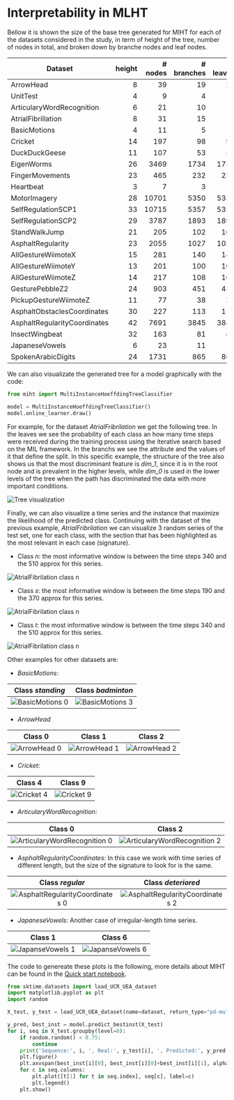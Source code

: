 # Interpretability in MLHT

Bellow it is shown the size of the base tree generated for MIHT for each of the datasets considered in the study, in term of height of the tree, number of nodes in total, and broken down by branche nodes and leaf nodes.

| Dataset                      | height | # nodes | # branches | # leaves |
|------------------------------|-------:|--------:|-----------:|---------:|
| ArrowHead                    | 8      | 39      | 19         | 20       |
| UnitTest                     | 4      | 9       | 4          | 5        |
| ArticularyWordRecognition    | 6      | 21      | 10         | 11       |
| AtrialFibrillation           | 8      | 31      | 15         | 16       |
| BasicMotions                 | 4      | 11      | 5          | 6        |
| Cricket                      | 14     | 197     | 98         | 99       |
| DuckDuckGeese                | 11     | 107     | 53         | 54       |
| EigenWorms                   | 26     | 3469    | 1734       | 1735     |
| FingerMovements              | 23     | 465     | 232        | 233      |
| Heartbeat                    | 3      | 7       | 3          | 4        |
| MotorImagery                 | 28     | 10701   | 5350       | 5351     |
| SelfRegulationSCP1           | 33     | 10715   | 5357       | 5358     |
| SelfRegulationSCP2           | 29     | 3787    | 1893       | 1894     |
| StandWalkJump                | 21     | 205     | 102        | 103      |
| AsphaltRegularity            | 23     | 2055    | 1027       | 1028     |
| AllGestureWiimoteX           | 15     | 281     | 140        | 141      |
| AllGestureWiimoteY           | 13     | 201     | 100        | 101      |
| AllGestureWiimoteZ           | 14     | 217     | 108        | 109      |
| GesturePebbleZ2              | 24     | 903     | 451        | 452      |
| PickupGestureWiimoteZ        | 11     | 77      | 38         | 39       |
| AsphaltObstaclesCoordinates  | 30     | 227     | 113        | 114      |
| AsphaltRegularityCoordinates | 42     | 7691    | 3845       | 3846     |
| InsectWingbeat               | 32     | 163     | 81         | 82       |
| JapaneseVowels               | 6      | 23      | 11         | 12       |
| SpokenArabicDigits           | 24     | 1731    | 865        | 866      |

We can also visualizate the generated tree for a model graphically with the code:

```python
from miht import MultiInstanceHoeffdingTreeClassifier

model = MultiInstanceHoeffdingTreeClassifier()
model.online_learner.draw()
```

For example, for the dataset *AtrialFribrilation* we get the following tree. In the leaves we see the probability of each class an how many time steps were received during the training process using the iterative search based on the MIL framework. In the branchs we see the attribute and the values of it that define the split. In this specific example, the structure of the tree also shows us that the most discriminant feature is *dim_1*, since it is in the root node and is prevalent in the higher levels, while *dim_0* is used in the lower levels of the tree when the path has discriminated the data with more important conditions.

![Tree visualization](tree_atrialfribrilation.png)

Finally, we can also visualize a time series and the instance that maximize the likelihood of the predicted class. Continuing with the dataset of the previous example, *AtrialFribrilation* we can visualize 3 random series of the test set, one for each class, with the section that has been highlighted as the most relevant in each case (signature).

* Class *n*: the most informative window is between the time steps 340 and the 510 approx for this series.

![AtrialFibrilation class n](atrialfibrilation_0.png)

* Class *s*: the most informative window is between the time steps 190 and the 370 approx for this series.

![AtrialFibrilation class n](atrialfibrilation_1.png)

* Class *t*: the most informative window is between the time steps 340 and the 510 approx for this series.

![AtrialFibrilation class n](atrialfibrilation_2.png)

Other examples for other datasets are:

* *BasicMotions*:

|Class *standing* | Class *badminton*|
|:---:|:---:|
|![BasicMotions 0](basicmotions_0.png) | ![BasicMotions 3](basicmotions_3.png)|

* *ArrowHead*

| Class 0 | Class 1 | Class 2|
|:---:|:---:|:---:|
| ![ArrowHead 0](arrowhead_0.png) | ![ArrowHead 1](arrowhead_1.png) | ![ArrowHead 2](arrowhead_2.png) |

* *Cricket*:

|Class 4 | Class 9|
|:---:|:---:|
|![Cricket 4](cricket_4.png) | ![Cricket 9](cricket_9.png)|

* *ArticularyWordRecognition*:

|Class 0 | Class 2|
|:---:|:---:|
|![ArticularyWordRecognition 0](articularywordrecognition_0.png) | ![ArticularyWordRecognition 2](articularywordrecognition_2.png)|

* *AsphaltRegularityCoordinates*: In this case we work with time series of different length, but the size of the signature to look for is the same.

|Class *regular* | Class *deteriored*|
|:---:|:---:|
|![AsphaltRegularityCoordinates 0](asphaltregularitycoordinates_0.png) | ![AsphaltRegularityCoordinates 2](asphaltregularitycoordinates_1.png)|

* *JapaneseVowels*: Another case of irregular-length time series.

|Class 1 | Class 6|
|:---:|:---:|
|![JapanseVowels 1](japanasevowels_1.png) | ![JapanseVowels 6](japanasevowels_6.png)|

The code to genereate these plots is the following, more details about MIHT can be found in the [Quick start notebook](../src/tutorial.ipynb).

```python
from sktime.datasets import load_UCR_UEA_dataset
import matplotlib.pyplot as plt
import random

X_test, y_test = load_UCR_UEA_dataset(name=dataset, return_type="pd-multiindex", split="test")

y_pred, best_inst = model.predict_bestinst(X_test)
for i, seq in X_test.groupby(level=0):
    if random.random() < 0.75:
        continue
    print('Sequence:', i, ', Real:', y_test[i], ', Predicted:', y_pred[i])
    plt.figure()
    plt.axvspan(best_inst[i][0], best_inst[i][0]+best_inst[i][1], alpha=0.4, label='Signature')
    for c in seq.columns:
        plt.plot([t[1] for t in seq.index], seq[c], label=c)
        plt.legend()
    plt.show()

```
